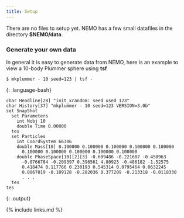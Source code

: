 ```yaml
---
title: Setup
---
```


There are no files to setup yet. NEMO has a few small datafiles in the directory **$NEMO/data**.

### Generate your own data

In general it is easy to generate data from NEMO, here is an example
to view a 10-body Plummer sphere using **tsf**

~~~
$ mkplummer - 10 seed=123 | tsf -
~~~
{: .language-bash}

~~~
char Headline[28] "init_xrandom: seed used 123"
char History[37] "mkplummer - 10 seed=123 VERSION=3.0b"
set SnapShot
  set Parameters
    int Nobj 10 
    double Time 0.00000 
  tes
  set Particles
    int CoordSystem 66306 
    double Mass[10] 0.100000 0.100000 0.100000 0.100000 0.100000 
      0.100000 0.100000 0.100000 0.100000 0.100000 
    double PhaseSpace[10][2][3] -0.609486 -0.221687 -0.450963 
      -0.0766784 -0.209397 0.396561 4.80925 -0.486182 -1.52575 
      0.418474 0.117766 0.230193 0.545314 0.0795464 0.0632245 
      0.0867019 -0.109128 -0.282036 0.377209 -0.213318 -0.0118330 
      . . .
  tes
tes
~~~
{: .output}


{% include links.md %}
